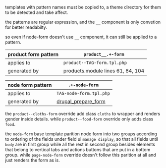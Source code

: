 templates with pattern names must be copied to,
a theme directory for them to be detected and take affect.

the patterns are regular expression, 
and the `__` component is only convetion for better readabilty.

so even if node-form doesn't use `__` component, it can still be applied to a pattern.


product form pattern | `product__.+-form`
---|---
applies to | `product--TAG-form.tpl.php`
generated by | products.module lines 61, 84, 104

node form pattern | `.+-node-form`
---|---
applies to | `TAG-node-form.tpl.php`
generated by | [drupal_prepare_form](http://cgit.drupalcode.org/drupal/tree/includes/form.inc?h=7.x#n1114)

the `product--cloths-form` override add class `cloths` to wrapper and renders gender inside details.
while `product--food-form` override only adds class `food`.

the `node-form` base template parition node form into two groups according to ordering of the fields under field ui `manage display`, so that all fields until `body` are in first group while all the rest in second group besides elements that belong to vertical tabs and actions buttons that are put in a bottom group.
while `page-node-form` override doesn't follow this parition at all and just renders the form as is.
